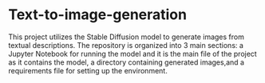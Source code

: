# Text-to-image-generation

This project utilizes the Stable Diffusion model to generate images from textual descriptions. The repository is organized into 3 main sections: a Jupyter Notebook for running the model and it is the main file of the project as it contains the model, a directory containing generated images,and a requirements file for setting up the environment.
